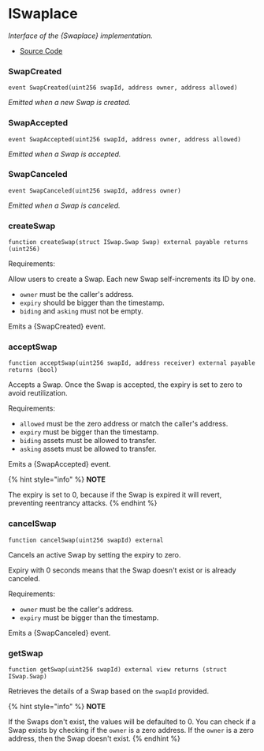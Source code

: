 # ISwaplace

_Interface of the {Swaplace} implementation._

* [Source Code](https://github.com/blockful-io/swaplace-contracts/blob/develop/contracts/interfaces/ISwaplace.sol)

### SwapCreated

```solidity
event SwapCreated(uint256 swapId, address owner, address allowed)
```

_Emitted when a new Swap is created._

### SwapAccepted

```solidity
event SwapAccepted(uint256 swapId, address owner, address allowed)
```

_Emitted when a Swap is accepted._

### SwapCanceled

```solidity
event SwapCanceled(uint256 swapId, address owner)
```

_Emitted when a Swap is canceled._

### createSwap

```solidity
function createSwap(struct ISwap.Swap Swap) external payable returns (uint256)
```

Requirements:

Allow users to create a Swap. Each new Swap self-increments its ID by one.

* `owner` must be the caller's address.
* `expiry` should be bigger than the timestamp.
* `biding` and `asking` must not be empty.

Emits a {SwapCreated} event.

### acceptSwap

```solidity
function acceptSwap(uint256 swapId, address receiver) external payable returns (bool)
```

Accepts a Swap. Once the Swap is accepted, the expiry is set to zero to avoid reutilization.

Requirements:

* `allowed` must be the zero address or match the caller's address.
* `expiry` must be bigger than the timestamp.
* `biding` assets must be allowed to transfer.
* `asking` assets must be allowed to transfer.

Emits a {SwapAccepted} event.

{% hint style="info" %}
**NOTE**

The expiry is set to 0, because if the Swap is expired it will revert, preventing reentrancy attacks.
{% endhint %}

### cancelSwap

```solidity
function cancelSwap(uint256 swapId) external
```

Cancels an active Swap by setting the expiry to zero.

Expiry with 0 seconds means that the Swap doesn't exist or is already canceled.

Requirements:

* `owner` must be the caller's address.
* `expiry` must be bigger than the timestamp.

Emits a {SwapCanceled} event.

### getSwap

```solidity
function getSwap(uint256 swapId) external view returns (struct ISwap.Swap)
```

Retrieves the details of a Swap based on the `swapId` provided.

{% hint style="info" %}
**NOTE**

If the Swaps don't exist, the values will be defaulted to 0. You can check if a Swap exists by checking if the `owner` is a zero address. If the `owner` is a zero address, then the Swap doesn't exist.
{% endhint %}
